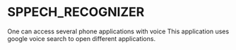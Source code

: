 # SPPECH_RECOGNIZER
One can access several phone applications with voice
This application uses google voice search to open different applications.
